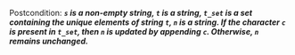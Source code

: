 Postcondition: ***`s` is a non-empty string, `t` is a string, `t_set` is a set containing the unique elements of string `t`, `n` is a string. If the character `c` is present in `t_set`, then `n` is updated by appending `c`. Otherwise, `n` remains unchanged.***